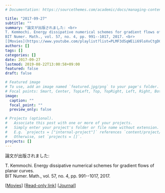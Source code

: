 ```yaml
---
# Documentation: https://sourcethemes.com/academic/docs/managing-content/

title: "2017-09-27"
subtitle: ""
summary: "論文が出版されました: <br>
T. Kemmochi. Energy dissipative numerical schemes for gradient flows of planar curves. <br>
BIT Numer. Math., vol. 57, no. 4, pp. 991--1017, 2017. <br>
[[Movies](https://www.youtube.com/playlist?list=PLMF3dSqWEii69loXvCtgDCI4PYijq_4L3)] [[Read-only link](https://link.springer.com/epdf/10.1007/s10543-017-0685-6?author_access_token=BcnkNUjSRwbsWEWCmvz7xPe4RwlQNchNByi7wbcMAY4_46Qp10PqUOmZIG6Mnwmgw--aejRu1hBBjlLCrLwe2HGr8_Z88NkIjurTYeSDH5-iP-IyCZl9YrNKDd3eaPn0J1RYYE_sAtLRXuSztxJXoA%3D%3D)] [[Journal](https://link.springer.com/article/10.1007/s10543-017-0685-6)]"
authors: []
tags: []
categories: []
date: 2017-09-27
lastmod: 2019-08-22T13:00:58+09:00
featured: false
draft: false

# Featured image
# To use, add an image named `featured.jpg/png` to your page's folder.
# Focal points: Smart, Center, TopLeft, Top, TopRight, Left, Right, BottomLeft, Bottom, BottomRight.
image:
  caption: ""
  focal_point: ""
  preview_only: false

# Projects (optional).
#   Associate this post with one or more of your projects.
#   Simply enter your project's folder or file name without extension.
#   E.g. `projects = ["internal-project"]` references `content/project/deep-learning/index.md`.
#   Otherwise, set `projects = []`.
projects: []
---
```


論文が出版されました:  

T. Kemmochi. Energy dissipative numerical schemes for gradient flows of planar curves.   
BIT Numer. Math., vol. 57, no. 4, pp. 991--1017, 2017.   

[[Movies](https://www.youtube.com/playlist?list=PLMF3dSqWEii69loXvCtgDCI4PYijq_4L3)] [[Read-only link](https://link.springer.com/epdf/10.1007/s10543-017-0685-6?author_access_token=BcnkNUjSRwbsWEWCmvz7xPe4RwlQNchNByi7wbcMAY4_46Qp10PqUOmZIG6Mnwmgw--aejRu1hBBjlLCrLwe2HGr8_Z88NkIjurTYeSDH5-iP-IyCZl9YrNKDd3eaPn0J1RYYE_sAtLRXuSztxJXoA%3D%3D)] [[Journal](https://link.springer.com/article/10.1007/s10543-017-0685-6)]